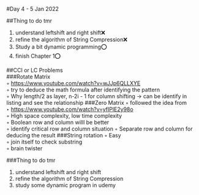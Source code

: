 #Day 4 - 5 Jan 2022

##Thing to do tmr
1. understand leftshift and right shift❌  
2. refine the algorithm of String Compression❌  
3. Study a bit dynamic programming⭕  
4. finish Chapter 1⭕  

##CCI or LC Problems  
###Rotate Matrix  
◦ https://www.youtube.com/watch?v=wJJp6QLLXYE  
◦ try to deduce the math formula after identifying the pattern  
◦ Why length/2 as layer,  n-2i - 1 for column shifting -> can be identify in listing and see the relationship
###Zero Matrix
◦   followed the idea from  
‣   https://www.youtube.com/watch?v=yfIPlE2y98o  
◦   High space complexity, low time complexity  
◦   Boolean row and column willl be better  
◦   identify critical row and column situation
◦  Separate row and column for deducing the result
###String rotation
◦ Easy  
◦ join itself to check substring  
◦ brain twister  

###Thing to do tmr
1. understand leftshift and right shift
2. refine the algorithm of String Compression
3. study some dynamic program in udemy

